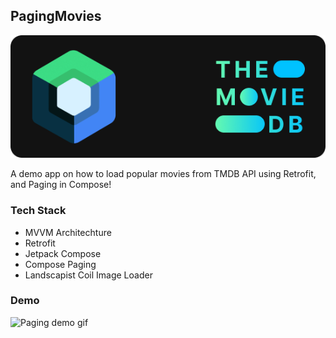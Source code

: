 ## PagingMovies

<p align="center"> <img src="media/compose-tmdb.png"> </p>

A demo app on how to load popular movies from TMDB API using Retrofit, and Paging in Compose!

### Tech Stack

- MVVM Architechture
- Retrofit
- Jetpack Compose
- Compose Paging
- Landscapist Coil Image Loader

### Demo

![Paging demo gif](media/paging-demo.gif)